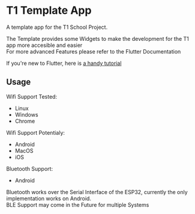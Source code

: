 # T1 Template App
A template app for the T1 School Project.

The Template provides some Widgets to make the development for the T1 app more accesible and easier  
For more advanced Features please refer to the Flutter Documentation  

If you're new to Flutter, here is [a handy tutorial](https://flutter.dev/docs/get-started/codelab)

## Usage

Wifi Support Tested:
- Linux
- Windows
- Chrome

Wifi Support Potentialy:
- Android
- MacOS
- iOS

Bluetooth Support:
- Android

Bluetooth works over the Serial Interface of the ESP32, currently the only implementation works on Android.  
BLE Support may come in the Future for multiple Systems


